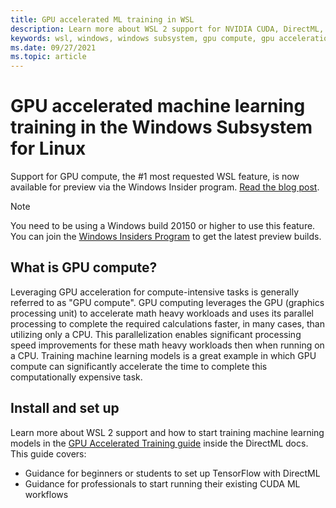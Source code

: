 ```yaml
---
title: GPU accelerated ML training in WSL
description: Learn more about WSL 2 support for NVIDIA CUDA, DirectML, TensorFlow, and PyTorch. Read about Windows Subsystem for Linux support for GPU acceleration when performing Machine Learning training.
keywords: wsl, windows, windows subsystem, gpu compute, gpu acceleration, NVIDIA, CUDA, DirectML, TensorFlow, PyTorch, NVIDIA CUDA preview, GPU driver, NVIDIA Container Toolkit, Docker
ms.date: 09/27/2021
ms.topic: article
---
```


# GPU accelerated machine learning training in the Windows Subsystem for Linux

Support for GPU compute, the #1 most requested WSL feature, is now available for preview via the Windows Insider program. [Read the blog post](https://blogs.windows.com/windowsdeveloper/?p=55781).

> [!NOTE]
> You need to be using a Windows build 20150 or higher to use this feature. You can join the [Windows Insiders Program](https://insider.windows.com/) to get the latest preview builds.

## What is GPU compute?

Leveraging GPU acceleration for compute-intensive tasks is generally referred  to as "GPU compute". GPU computing leverages the GPU (graphics processing unit) to accelerate math heavy workloads and uses its parallel processing to complete the required calculations faster, in many cases, than utilizing only a CPU. This parallelization enables significant processing speed improvements for these math heavy workloads then when running on a CPU. Training machine learning models is a great example in which GPU compute can significantly accelerate the time to complete this computationally expensive task.

## Install and set up

Learn more about WSL 2 support and how to start training machine learning models in the [GPU Accelerated Training guide](/windows/win32/direct3d12/gpu-accelerated-training) inside the DirectML docs. This guide covers:

* Guidance for beginners or students to set up TensorFlow with DirectML
* Guidance for professionals to start running their existing CUDA ML workflows
